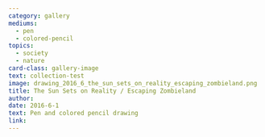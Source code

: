 ```yaml
---
category: gallery
mediums:
  - pen
  - colored-pencil
topics:
  - society
  - nature
card-class: gallery-image
text: collection-test
image: drawing_2016_6_the_sun_sets_on_reality_escaping_zombieland.png
title: The Sun Sets on Reality / Escaping Zombieland
author:
date: 2016-6-1
text: Pen and colored pencil drawing
link:
---
```

